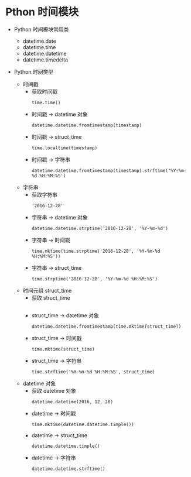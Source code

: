 # Pthon 时间模块

* Python 时间模块常用类
    - datetime.date
    - datetime.time
    - datetime.datetime
    - datetime.timedelta

* Python 时间类型
    - 时间戳
        + 获取时间戳
            ```
            time.time()
            ```
        + 时间戳 -> datetime 对象
            ```
            datetime.datetime.fromtimestamp(timestamp)
            ```
        + 时间戳 -> struct_time
            ```
            time.localtime(timestamp) 
            ```
        + 时间戳 -> 字符串
            ```
            datetime.datetime.fromtimestamp(timestamp).strftime('%Y-%m-%d %H:%M:%S')  
            ```
    - 字符串
        + 获取字符串
            ```
            '2016-12-28'
            ```
        + 字符串 -> datetime 对象
            ```
            datetime.datetime.strptime('2016-12-28', '%Y-%m-%d')
            ```
        + 字符串 -> 时间戳
            ```
            time.mktime(time.strptime('2016-12-28', '%Y-%m-%d %H:%M:%S'))
            ```
        + 字符串 -> struct_time
            ```
            time.strptime('2016-12-28', '%Y-%m-%d %H:%M:%S') 
            ```
    - 时间元组 struct_time
        + 获取 struct_time
            ```

            ```
        + struct_time -> datetime 对象
            ```
            datetime.datetime.fromtimestamp(time.mktime(struct_time))
            ```
        + struct_time -> 时间戳
            ```
            time.mktime(struct_time)  
            ```
        + struct_time -> 字符串
            ```
            time.strftime('%Y-%m-%d %H:%M:%S', struct_time) 
            ```
    - datetime 对象
        + 获取 datetime 对象
            ```
            datetime.datetime(2016, 12, 28) 
            ```
        + datetime -> 时间戳
            ```
            time.mktime(datetime.datetime.timple()) 
            ```
        + datetime -> struct_time
            ```
            datetime.datetime.timple()  
            ```
        + datetime -> 字符串
            ```
            datetime.datetime.strftime()  
            ```

